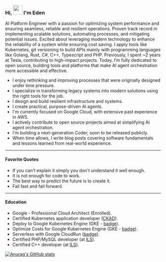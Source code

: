 ### Hi, <img src="https://media.giphy.com/media/hvRJCLFzcasrR4ia7z/giphy.gif" width="30px"> I'm Eden

AI Platform Engineer with a passion for optimizing system performance and ensuring seamless, reliable and resilient operations. Proven track record in implementing scalable solutions, automating processes, and mitigating potential issues. Excited about leveraging modern technology to enhance the reliability of a system while ensuring cost saving. I apply tools like Kubernetes, git versioning to build APIs mainly with programming languages like Golang, Rust, C#, C++, Typescript and PHP.
Previously, I spent ~2 years at Tesla, contributing to high-impact projects. Today, I’m fully dedicated to open source, building tools and platforms that make AI agent orchestration more accessible and effective.

- I enjoy rethinking and improving processes that were originally designed under time pressure.
- I specialize in transforming legacy systems into modern solutions using the right tools for the job.
- I design and build resilient infrastructure and systems.
- I create practical, purpose-driven AI agents.
- I'm currently focused on Google Cloud, with extensive past experience in AWS.
- I actively contribute to open source projects aimed at simplifying AI agent orchestration.
- I'm building a next-generation Coder, soon to be released publicly.
- When time allows, I write blog posts covering software fundamentals and lessons learned from real-world experience.

---

#### Favorite Quotes
- If you can't explain it simply you don't understand it well enough.
- It is not enough for code to work.
- The best way to predict the future is to create it.
- Fail fast and fail forward.

---

#### Education
- Google - Professional Cloud Architect (Enrolled).
- Certified Kubernetes application developer ([CKAD](https://www.credly.com/badges/1f01b62c-9508-4c65-b95e-68d3433cf2f1?source=linked_in_profile)).
- Deploy to Google Kubernetes Engine (GKE - [badge](https://run.qwiklabs.com/public_profiles/83314961-d414-4bc6-ac8f-3eb5a2ce81c1/badges/1205398)).
- Optimize Costs for Google Kubernetes Engine (GKE - [badge](https://run.qwiklabs.com/public_profiles/83314961-d414-4bc6-ac8f-3eb5a2ce81c1/badges/1256651)).
- Serverless with Google CloudRun ([badge](https://run.qwiklabs.com/public_profiles/83314961-d414-4bc6-ac8f-3eb5a2ce81c1/badges/1234390)).
- Certified PHP/MySQL developer (at [ILS](https://www.ils.de)).
- Certified C++ developer (at [ILS](https://www.ils.de)).

[![Anurag's GitHub stats](https://github-readme-stats.vercel.app/api?username=edenreich)](https://github.com/anuraghazra/github-readme-stats)

